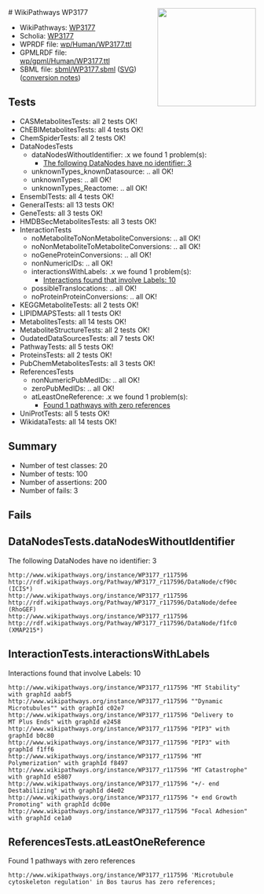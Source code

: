 <img style="float: right; width: 200px" src="../logo.png" />
# WikiPathways WP3177

* WikiPathways: [WP3177](https://identifiers.org/wikipathways:WP3177)
* Scholia: [WP3177](https://scholia.toolforge.org/wikipathways/WP3177)
* WPRDF file: [wp/Human/WP3177.ttl](../wp/Human/WP3177.ttl)
* GPMLRDF file: [wp/gpml/Human/WP3177.ttl](../wp/gpml/Human/WP3177.ttl)
* SBML file: [sbml/WP3177.sbml](../sbml/WP3177.sbml) ([SVG](../sbml/WP3177.svg)) ([conversion notes](../sbml/WP3177.txt))

## Tests
* CASMetabolitesTests: all 2 tests OK!
* ChEBIMetabolitesTests: all 4 tests OK!
* ChemSpiderTests: all 2 tests OK!
* DataNodesTests
    * dataNodesWithoutIdentifier: .x we found 1 problem(s):
        * [The following DataNodes have no identifier: 3](#d2d32fa2)
    * unknownTypes_knownDatasource: .. all OK!
    * unknownTypes: .. all OK!
    * unknownTypes_Reactome: .. all OK!
* EnsemblTests: all 4 tests OK!
* GeneralTests: all 13 tests OK!
* GeneTests: all 3 tests OK!
* HMDBSecMetabolitesTests: all 3 tests OK!
* InteractionTests
    * noMetaboliteToNonMetaboliteConversions: .. all OK!
    * noNonMetaboliteToMetaboliteConversions: .. all OK!
    * noGeneProteinConversions: .. all OK!
    * nonNumericIDs: .. all OK!
    * interactionsWithLabels: .x we found 1 problem(s):
        * [Interactions found that involve Labels: 10](#fe97a8b8)
    * possibleTranslocations: .. all OK!
    * noProteinProteinConversions: .. all OK!
* KEGGMetaboliteTests: all 2 tests OK!
* LIPIDMAPSTests: all 1 tests OK!
* MetabolitesTests: all 14 tests OK!
* MetaboliteStructureTests: all 2 tests OK!
* OudatedDataSourcesTests: all 7 tests OK!
* PathwayTests: all 5 tests OK!
* ProteinsTests: all 2 tests OK!
* PubChemMetabolitesTests: all 3 tests OK!
* ReferencesTests
    * nonNumericPubMedIDs: .. all OK!
    * zeroPubMedIDs: .. all OK!
    * atLeastOneReference: .x we found 1 problem(s):
        * [Found 1 pathways with zero references](#35eb778e)
* UniProtTests: all 5 tests OK!
* WikidataTests: all 14 tests OK!


## Summary

* Number of test classes: 20
* Number of tests: 100
* Number of assertions: 200
* Number of fails: 3

## Fails

<a name="d2d32fa2" />

## DataNodesTests.dataNodesWithoutIdentifier

The following DataNodes have no identifier: 3
```
http://www.wikipathways.org/instance/WP3177_r117596 http://rdf.wikipathways.org/Pathway/WP3177_r117596/DataNode/cf90c (ICIS*)
http://www.wikipathways.org/instance/WP3177_r117596 http://rdf.wikipathways.org/Pathway/WP3177_r117596/DataNode/defee (RhoGEF)
http://www.wikipathways.org/instance/WP3177_r117596 http://rdf.wikipathways.org/Pathway/WP3177_r117596/DataNode/f1fc0 (XMAP215*)
```

<a name="fe97a8b8" />

## InteractionTests.interactionsWithLabels

Interactions found that involve Labels: 10
```
http://www.wikipathways.org/instance/WP3177_r117596 "MT Stability" with graphId aabf5
http://www.wikipathways.org/instance/WP3177_r117596 ""Dynamic
Microtubules"" with graphId c02e7
http://www.wikipathways.org/instance/WP3177_r117596 "Delivery to
MT Plus Ends" with graphId e2458
http://www.wikipathways.org/instance/WP3177_r117596 "PIP3" with graphId b0c80
http://www.wikipathways.org/instance/WP3177_r117596 "PIP3" with graphId f1ff6
http://www.wikipathways.org/instance/WP3177_r117596 "MT Polymerization" with graphId f8497
http://www.wikipathways.org/instance/WP3177_r117596 "MT Catastrophe" with graphId e5807
http://www.wikipathways.org/instance/WP3177_r117596 "+/- end
Destabilizing" with graphId d4e02
http://www.wikipathways.org/instance/WP3177_r117596 "+ end Growth
Promoting" with graphId dc00e
http://www.wikipathways.org/instance/WP3177_r117596 "Focal Adhesion" with graphId ce1a0
```

<a name="35eb778e" />

## ReferencesTests.atLeastOneReference

Found 1 pathways with zero references
```
http://www.wikipathways.org/instance/WP3177_r117596 'Microtubule cytoskeleton regulation' in Bos taurus has zero references; 
```

